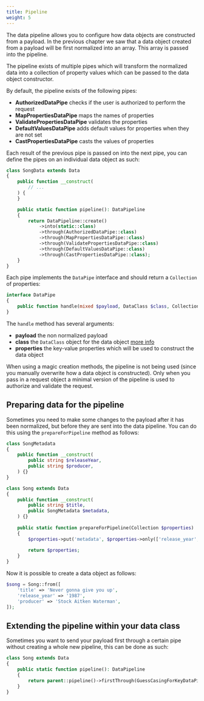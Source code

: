 ```yaml
---
title: Pipeline
weight: 5
---
```


The data pipeline allows you to configure how data objects are constructed from a payload. In the previous chapter we
saw that a data object created from a payload will be first normalized into an array. This array is passed into the
pipeline.

The pipeline exists of multiple pipes which will transform the normalized data into a collection of property values
which can be passed to the data object constructor.

By default, the pipeline exists of the following pipes:

- **AuthorizedDataPipe** checks if the user is authorized to perform the request
- **MapPropertiesDataPipe** maps the names of properties
- **ValidatePropertiesDataPipe** validates the properties
- **DefaultValuesDataPipe** adds default values for properties when they are not set
- **CastPropertiesDataPipe** casts the values of properties

Each result of the previous pipe is passed on into the next pipe, you can define the pipes on an individual data object
as such:

```php
class SongData extends Data
{
    public function __construct(
        // ...
    ) {
    }

    public static function pipeline(): DataPipeline
    {
        return DataPipeline::create()
            ->into(static::class)
            ->through(AuthorizedDataPipe::class)
            ->through(MapPropertiesDataPipe::class)
            ->through(ValidatePropertiesDataPipe::class)
            ->through(DefaultValuesDataPipe::class)
            ->through(CastPropertiesDataPipe::class);
    }
}
```

Each pipe implements the `DataPipe` interface and should return a `Collection` of properties:

```php
interface DataPipe
{
    public function handle(mixed $payload, DataClass $class, Collection $properties): Collection;
}
```

The `handle` method has several arguments:

- **payload** the non normalized payload
- **class** the `DataClass` object for the data
  object [more info](/docs/laravel-data/v3/advanced-usage/internal-structures)
- **properties** the key-value properties which will be used to construct the data object

When using a magic creation methods, the pipeline is not being used (since you manually overwrite how a data object is
constructed). Only when you pass in a request object a minimal version of the pipeline is used to authorize and validate
the request.

## Preparing data for the pipeline

Sometimes you need to make some changes to the payload after it has been normalized, but before they are sent into the data pipeline. You can do this using the `prepareForPipeline` method as follows: 

```php
class SongMetadata
{
    public function __construct(
        public string $releaseYear,
        public string $producer,
    ) {}
}

class Song extends Data
{
    public function __construct(
        public string $title,
        public SongMetadata $metadata,
    ) {}
    
    public static function prepareForPipeline(Collection $properties) : Collection
    {
        $properties->put('metadata', $properties->only(['release_year', 'producer']));
        
        return $properties;
    }
}
```

Now it is possible to create a data object as follows:

```php
$song = Song::from([
    'title' => 'Never gonna give you up',
    'release_year' => '1987',
    'producer' => 'Stock Aitken Waterman',
]);
```

## Extending the pipeline within your data class

Sometimes you want to send your payload first through a certain pipe without creating a whole new pipeline, this can be done as such:

```php
class Song extends Data
{
    public static function pipeline(): DataPipeline
    {
        return parent::pipeline()->firstThrough(GuessCasingForKeyDataPipe::class);
    }
}
```
